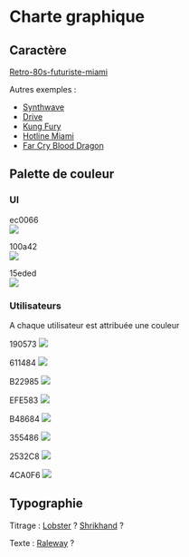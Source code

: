 # Charte graphique

## Caractère

[Retro-80s-futuriste-miami](https://www.google.ch/search?q=miami+retro&safe=off&espv=2&biw=1920&bih=911&source=lnms&tbm=isch&sa=X&ved=0ahUKEwi8vYL485vQAhUBnRoKHUuIAC4Q_AUIBigB#safe=off&tbm=isch&q=miami+retro+80s)

Autres exemples :
* [Synthwave](https://www.google.ch/search?q=hotline+miami&safe=off&espv=2&biw=1920&bih=911&source=lnms&tbm=isch&sa=X&ved=0ahUKEwi4marjjpzQAhXGthoKHcSoAPYQ_AUIBigB#safe=off&tbm=isch&q=synthwave)
* [Drive](https://www.google.ch/search?q=drive+movie&safe=off&source=lnms&tbm=isch&sa=X&ved=0ahUKEwj9x4bNlJzQAhXM0hoKHV9HA2gQ_AUICCgB&biw=1920&bih=911)
* [Kung Fury](https://www.google.ch/search?q=kung+fury&safe=off&source=lnms&tbm=isch&sa=X&ved=0ahUKEwj1tO_QlJzQAhVLVxoKHch_AqMQ_AUICCgB&biw=1920&bih=911)
* [Hotline Miami](https://www.google.ch/search?q=hotline+miami&safe=off&source=lnms&tbm=isch&sa=X&ved=0ahUKEwiUov_ZlJzQAhVEPBoKHXklArwQ_AUICCgB&biw=1920&bih=911)
* [Far Cry Blood Dragon](https://www.google.ch/search?q=far+cry+blood+dragon&safe=off&source=lnms&tbm=isch&sa=X&ved=0ahUKEwjyuOHDsZzQAhWDmBoKHU7TBJEQ_AUICCgB&biw=1920&bih=911)

## Palette de couleur

### UI

ec0066  
![](http://placehold.it/50/ec0066/)

100a42  
![](http://placehold.it/50/100a42/)

15eded  
![](http://placehold.it/50/15eded/)

### Utilisateurs

A chaque utilisateur est attribuée une couleur

190573 
![](http://placehold.it/50/190573/)  

611484 
![](http://placehold.it/50/611484/)  

B22985 
![](http://placehold.it/50/B22985/)  

EFE583 
![](http://placehold.it/50/EFE583/)  

B48684 
![](http://placehold.it/50/B48684/)  

355486 
![](http://placehold.it/50/355486/)  

2532C8 
![](http://placehold.it/50/2532C8/)  

4CA0F6 
![](http://placehold.it/50/4CA0F6/)  


## Typographie

Titrage : [Lobster](https://fonts.google.com/specimen/Lobster) ? [Shrikhand](https://fonts.google.com/specimen/Shrikhand) ?

Texte : [Raleway](https://fonts.google.com/specimen/Raleway) ?
